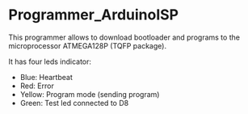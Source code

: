 # Programmer_ArduinoISP

This programmer allows to download bootloader and programs to the microprocessor ATMEGA128P (TQFP package).

It has four leds indicator:
  - Blue:   Heartbeat
  - Red:    Error
  - Yellow: Program mode (sending program)
  - Green:  Test led connected to D8
